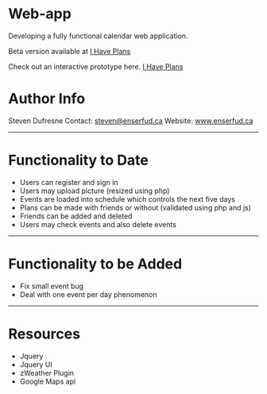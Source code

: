 Web-app
=======

Developing a fully functional calendar web application.

Beta version available at [I Have Plans](http://ihaveplans.phpfog.com)

Check out an interactive prototype here. [I Have Plans](http://invis.io/WX4ADGS2)

Author Info
===========
Steven Dufresne
Contact: steven@enserfud.ca
Website: www.enserfud.ca

* * *

Functionality to Date
=====================
- Users can register and sign in
- Users may upload picture (resized using php)
- Events are loaded into schedule which controls the next five days
- Plans can be made with friends or without (validated using php and js)
- Friends can be added and deleted
- Users may check events and also delete events

* * *

Functionality to be Added
========================

- Fix small event bug
- Deal with one event per day phenomenon

* * *

Resources
========================
- Jquery
- Jquery UI
- zWeather Plugin
- Google Maps api
